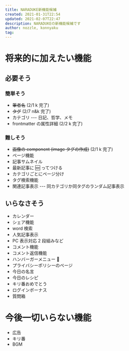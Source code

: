 ```yaml
---
title: NARADUKE新機能候補
created: 2021-01-31T22:54
updated: 2021-02-07T22:47
description: NARADUKEの新機能候補です
author: nozzle, konnyaku
tag:
---
```


# 将来的に加えたい機能

## 必要そう

### 簡単そう

- ~~筆者名~~ (2/1 k 完了)
- ~~タグ~~ (2/7 n&k 完了)
- カテゴリ --- 日記、哲学、メモ
- frontmatter の属性詳細 (2/2 k 完了)

### 難しそう

- ~~画像の component (image タグの作成)~~ (2/1 k 完了)
- ページ機能
- 記事サムネイル
- 最新記事に 🆕 ってつける
- カテゴリごとにページ分け
- タグ検索機能
- 関連記事表示 --- 同カテゴリか同タグのランダム記事表示

## いらなさそう

- カレンダー
- シェア機能
- word 検索
- 人気記事表示
- PC 表示対応 2 段組みなど
- コメント機能
- コメント返信機能
- ハンバーガーメニュー 🍔
- プライバシーポリシーのページ
- 今日の名言
- 今日のレシピ
- キリ番おめでとう
- ログインボーナス
- 質問箱

# 今後一切いらない機能

- 広告
- キリ番
- BGM
